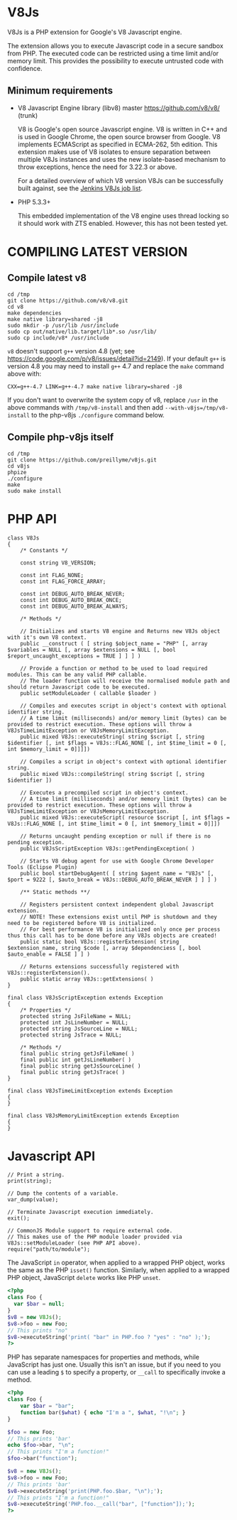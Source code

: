V8Js
====

V8Js is a PHP extension for Google's V8 Javascript engine.

The extension allows you to execute Javascript code in a secure sandbox from PHP. The executed code can be restricted using a time limit and/or memory limit. This provides the possibility to execute untrusted code with confidence.


Minimum requirements
--------------------

- V8 Javascript Engine library (libv8) master <https://github.com/v8/v8/> (trunk)

	V8 is Google's open source Javascript engine.
	V8 is written in C++ and is used in Google Chrome, the open source browser from Google.
	V8 implements ECMAScript as specified in ECMA-262, 5th edition.
    This extension makes use of V8 isolates to ensure separation between multiple V8Js instances and uses the new isolate-based mechanism to throw exceptions, hence the need for 3.22.3 or above.

    For a detailed overview of which V8 version V8Js can be successfully built against, see the [Jenkins V8Js job list](http://jenkins.brokenpipe.de/view/v8js-with-v8-versions/).

- PHP 5.3.3+

  This embedded implementation of the V8 engine uses thread locking so it should work with ZTS enabled.
  However, this has not been tested yet.
  
COMPILING LATEST VERSION
========================

Compile latest v8
-----------------

```
cd /tmp
git clone https://github.com/v8/v8.git
cd v8
make dependencies
make native library=shared -j8
sudo mkdir -p /usr/lib /usr/include
sudo cp out/native/lib.target/lib*.so /usr/lib/
sudo cp include/v8* /usr/include

```

`v8` doesn't support `g++` version 4.8 (yet; see
<https://code.google.com/p/v8/issues/detail?id=2149>).  If your default `g++`
is version 4.8 you may need to install `g++` 4.7 and replace the `make`
command above with:
```
CXX=g++-4.7 LINK=g++-4.7 make native library=shared -j8
```

If you don't want to overwrite the system copy of v8, replace `/usr` in
the above commands with `/tmp/v8-install` and then add
`--with-v8js=/tmp/v8-install` to the php-v8js `./configure` command below.

Compile php-v8js itself
-----------------------

```
cd /tmp
git clone https://github.com/preillyme/v8js.git
cd v8js
phpize
./configure
make
sudo make install
```


PHP API
=======

    class V8Js
    {
        /* Constants */

        const string V8_VERSION;

        const int FLAG_NONE;
        const int FLAG_FORCE_ARRAY;

        const int DEBUG_AUTO_BREAK_NEVER;
        const int DEBUG_AUTO_BREAK_ONCE;
        const int DEBUG_AUTO_BREAK_ALWAYS;
    
        /* Methods */

        // Initializes and starts V8 engine and Returns new V8Js object with it's own V8 context.
        public __construct ( [ string $object_name = "PHP" [, array $variables = NULL [, array $extensions = NULL [, bool $report_uncaught_exceptions = TRUE ] ] ] )

        // Provide a function or method to be used to load required modules. This can be any valid PHP callable.
        // The loader function will receive the normalised module path and should return Javascript code to be executed.
        public setModuleLoader ( callable $loader )

        // Compiles and executes script in object's context with optional identifier string.
        // A time limit (milliseconds) and/or memory limit (bytes) can be provided to restrict execution. These options will throw a V8JsTimeLimitException or V8JsMemoryLimitException.
        public mixed V8Js::executeString( string $script [, string $identifier [, int $flags = V8Js::FLAG_NONE [, int $time_limit = 0 [, int $memory_limit = 0]]]])

        // Compiles a script in object's context with optional identifier string.
        public mixed V8Js::compileString( string $script [, string $identifier ])

        // Executes a precompiled script in object's context.
        // A time limit (milliseconds) and/or memory limit (bytes) can be provided to restrict execution. These options will throw a V8JsTimeLimitException or V8JsMemoryLimitException.
        public mixed V8Js::executeScript( resource $script [, int $flags = V8Js::FLAG_NONE [, int $time_limit = 0 [, int $memory_limit = 0]]])

        // Returns uncaught pending exception or null if there is no pending exception.
        public V8JsScriptException V8Js::getPendingException( )

        // Starts V8 debug agent for use with Google Chrome Developer Tools (Eclipse Plugin)
        public bool startDebugAgent( [ string $agent_name = "V8Js" [, $port = 9222 [, $auto_break = V8Js::DEBUG_AUTO_BREAK_NEVER ] ] ] )

        /** Static methods **/

        // Registers persistent context independent global Javascript extension.
        // NOTE! These extensions exist until PHP is shutdown and they need to be registered before V8 is initialized. 
        // For best performance V8 is initialized only once per process thus this call has to be done before any V8Js objects are created!
        public static bool V8Js::registerExtension( string $extension_name, string $code [, array $dependenciess [, bool $auto_enable = FALSE ] ] )

        // Returns extensions successfully registered with V8Js::registerExtension().
        public static array V8Js::getExtensions( )
    }

    final class V8JsScriptException extends Exception
    {
        /* Properties */
        protected string JsFileName = NULL;
        protected int JsLineNumber = NULL;
        protected string JsSourceLine = NULL;
        protected string JsTrace = NULL;
        
        /* Methods */
        final public string getJsFileName( )
        final public int getJsLineNumber( )
        final public string getJsSourceLine( )
        final public string getJsTrace( )
    }

    final class V8JsTimeLimitException extends Exception
    {
    }

    final class V8JsMemoryLimitException extends Exception
    {
    }

Javascript API
==============

    // Print a string.
    print(string);

    // Dump the contents of a variable.
    var_dump(value);

    // Terminate Javascript execution immediately.
    exit();

    // CommonJS Module support to require external code.
    // This makes use of the PHP module loader provided via V8Js::setModuleLoader (see PHP API above).
    require("path/to/module");

The JavaScript `in` operator, when applied to a wrapped PHP object,
works the same as the PHP `isset()` function.  Similarly, when applied
to a wrapped PHP object, JavaScript `delete` works like PHP `unset`.

```php
<?php
class Foo {
  var $bar = null;
}
$v8 = new V8Js();
$v8->foo = new Foo;
// This prints "no"
$v8->executeString('print( "bar" in PHP.foo ? "yes" : "no" );');
?>
```

PHP has separate namespaces for properties and methods, while JavaScript
has just one.  Usually this isn't an issue, but if you need to you can use
a leading `$` to specify a property, or `__call` to specifically invoke a
method.

```php
<?php
class Foo {
	var $bar = "bar";
	function bar($what) { echo "I'm a ", $what, "!\n"; }
}

$foo = new Foo;
// This prints 'bar'
echo $foo->bar, "\n";
// This prints "I'm a function!"
$foo->bar("function");

$v8 = new V8Js();
$v8->foo = new Foo;
// This prints 'bar'
$v8->executeString('print(PHP.foo.$bar, "\n");');
// This prints "I'm a function!"
$v8->executeString('PHP.foo.__call("bar", ["function"]);');
?>
```
